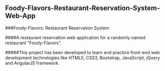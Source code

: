 ## Foody-Flavors-Restaurant-Reservation-System-Web-App

###Foody-Flavors: Restaurant Reservation System

####A restaurant reservation web application for a randomly named restaurant "Foody-Flavors".

#####This project has been developed to learn and practice front-end web development technologies like HTML5, CSS3, Bootstrap, JavaScript, jQuery and AngularJS framework.
